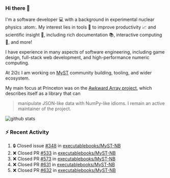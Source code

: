 ### Hi there 👋 

I'm a software developer 💻 with a background in experimental nuclear physics :atom:. My interest lies in tools :wrench: to improve productivity :chart_with_upwards_trend: and scientific insight :telescope:, including rich documentation 📚, interactive computing 🧮, and more! 

I have experience in many aspects of software engineering, including game design, full-stack web development, and high-performance numeric computing. 

At 2i2c I am working on [MyST](https://github.com/jupyter-book/mystmd) community building, tooling, and wider ecosystem. 

My main focus at Princeton was on the [Awkward Array project](awkward-array.org/), which describes itself as a library that can 
> manipulate JSON-like data with NumPy-like idioms. I remain an active maintainer of the project. 

![github stats](https://github-readme-stats.vercel.app/api?username=agoose77&show_icons=true&hide_rank=true&hide_title=true&bg_color=30,e76445,904e95&text_color=efe3ec&icon_color=efe3ec)
<!--
**agoose77/agoose77** is a ✨ _special_ ✨ repository because its `README.md` (this file) appears on your GitHub profile.

Here are some ideas to get you started:

- 🔭 I’m currently working on ...
- 🌱 I’m currently learning ...
- 👯 I’m looking to collaborate on ...
- 🤔 I’m looking for help with ...
- 💬 Ask me about ...
- 📫 How to reach me: ...
- 😄 Pronouns: ...
- ⚡ Fun fact: ...
-->

### :zap: Recent Activity

<!--START_SECTION:activity-->
1. 🔒 Closed issue [#348](https://github.com/executablebooks/MyST-NB/issues/348) in [executablebooks/MyST-NB](https://github.com/executablebooks/MyST-NB)
2. ❌ Closed PR [#533](https://github.com/executablebooks/MyST-NB/pull/533) in [executablebooks/MyST-NB](https://github.com/executablebooks/MyST-NB)
3. ❌ Closed PR [#573](https://github.com/executablebooks/MyST-NB/pull/573) in [executablebooks/MyST-NB](https://github.com/executablebooks/MyST-NB)
4. ❌ Closed PR [#631](https://github.com/executablebooks/MyST-NB/pull/631) in [executablebooks/MyST-NB](https://github.com/executablebooks/MyST-NB)
5. ❌ Closed PR [#632](https://github.com/executablebooks/MyST-NB/pull/632) in [executablebooks/MyST-NB](https://github.com/executablebooks/MyST-NB)
<!--END_SECTION:activity-->
